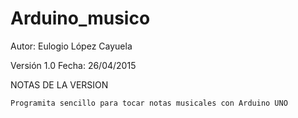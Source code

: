 # Arduino_musico

Autor: Eulogio López Cayuela

Versión 1.0    Fecha: 26/04/2015



NOTAS DE LA VERSION

    Programita sencillo para tocar notas musicales con Arduino UNO
